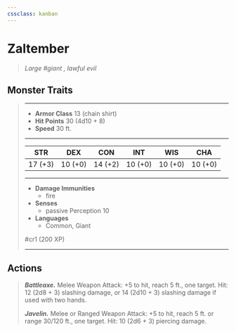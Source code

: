 ```yaml
---
cssclass: kanban
---
```


# Zaltember
>*Large #giant , lawful evil*
## Monster Traits
>___
>- **Armor Class** 13 (chain shirt)
>- **Hit Points** 30 (4d10 + 8)
>- **Speed** 30 ft.
>___
>|STR|DEX|CON|INT|WIS|CHA|
>|:---:|:---:|:---:|:---:|:---:|:---:|
>|17 (+3)|10 (+0)|14 (+2)|10 (+0)|10 (+0)|10 (+0)|
>___
>- **Damage Immunities**
>	 - fire
>- **Senses**
>	 - passive Perception 10
>- **Languages**
>	 - Common, Giant
>
> #cr1 (200 XP)
>___
## Actions
>***Battleaxe.*** Melee Weapon Attack: +5 to hit, reach 5 ft., one target. Hit: 12 (2d8 + 3) slashing damage, or 14 (2d10 + 3) slashing damage if used with two hands.  
>
>***Javelin.*** Melee  or Ranged Weapon Attack: +5 to hit, reach 5 ft. or range 30/120 ft., one target. Hit: 10 (2d6 + 3) piercing damage.